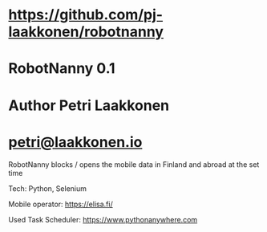 # https://github.com/pj-laakkonen/robotnanny
# RobotNanny 0.1
# Author Petri Laakkonen
# petri@laakkonen.io

RobotNanny blocks / opens the mobile data in Finland and abroad at the set time

Tech: 
Python, Selenium

Mobile operator:
https://elisa.fi/

Used Task Scheduler:
https://www.pythonanywhere.com




